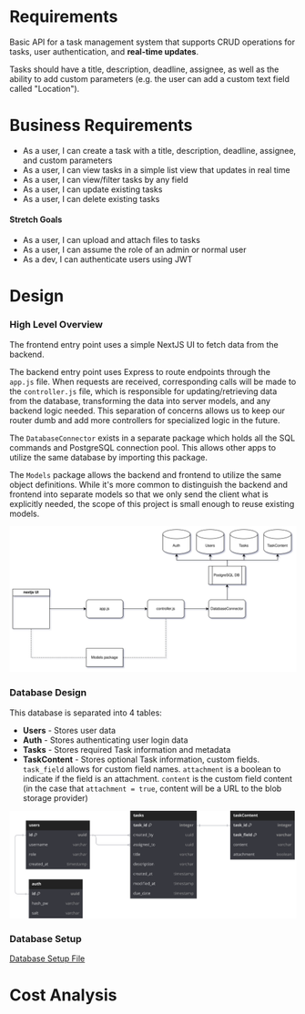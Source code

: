 
# Requirements
Basic API for a task management system that supports CRUD operations for tasks, user authentication, and **real-time updates**.

Tasks should have a title, description, deadline, assignee, as well as the ability to add custom parameters (e.g. the user can add a custom text field called "Location").

# Business Requirements
- As a user, I can create a task with a title, description, deadline, assignee, and custom parameters
- As a user, I can view tasks in a simple list view that updates in real time
- As a user, I can view/filter tasks by any field
- As a user, I can update existing tasks
- As a user, I can delete existing tasks
#### Stretch Goals
- As a user, I can upload and attach files to tasks
- As a user, I can assume the role of an admin or normal user
- As a dev, I can authenticate users using JWT


# Design

### High Level Overview

The frontend entry point uses a simple NextJS UI to fetch data from the backend.

The backend entry point uses Express to route endpoints through the `app.js` file. When requests are received, corresponding calls will be made to the `controller.js` file, which is responsible for updating/retrieving data from the database, transforming the data into server models, and any backend logic needed. This separation of concerns allows us to keep our router dumb and add more controllers for specialized logic in the future.

The `DatabaseConnector` exists in a separate package which holds all the SQL commands and PostgreSQL connection pool. This allows other apps to utilize the same database by importing this package.

The `Models` package allows the backend and frontend to utilize the same object definitions. While it's more common to distinguish the backend and frontend into separate models so that we only send the client what is explicitly needed, the scope of this project is small enough to reuse existing models.

![](HighLevelOverview.svg)

### Database Design

This database is separated into 4 tables:
- **Users** - Stores user data
- **Auth** - Stores authenticating user login data
- **Tasks** - Stores required Task information and metadata
- **TaskContent** - Stores optional Task information, custom fields. `task_field` allows for custom field names. `attachment` is a boolean to indicate if the field is an attachment. `content` is the custom field content (in the case that `attachment = true`, content will be a URL to the blob storage provider)

![](./sql/database_design.svg)

### Database Setup
[Database Setup File](./database_setup.sql)


# Cost Analysis
